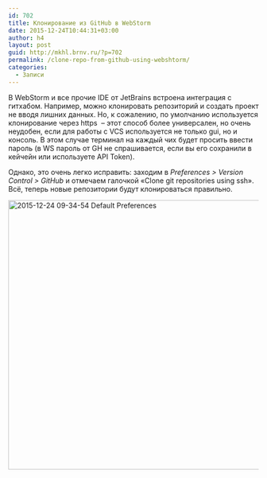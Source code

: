 ```yaml
---
id: 702
title: Клонирование из GitHub в WebStorm
date: 2015-12-24T10:44:31+03:00
author: h4
layout: post
guid: http://mkhl.brnv.ru/?p=702
permalink: /clone-repo-from-github-using-webshtorm/
categories:
  - Записи
---
```

В WebStorm и все прочие IDE от JetBrains встроена интеграция с гитхабом. Например, можно клонировать репозиторий и создать проект не вводя лишних данных. Но, к сожалению, по умолчанию используется клонирование через https  – этот способ более универсален, но очень неудобен, если для работы с VCS используется не только gui, но и консоль. В этом случае терминал на каждый чих будет просить ввести пароль (в WS пароль от GH не спрашивается, если вы его сохранили в кейчейн или используете API Token).

Однако, это очень легко исправить: заходим в _Preferences > Version Control > GitHub_ и отмечаем галочкой «Clone git repositories using ssh». Всё, теперь новые репозитории будут клонироваться правильно.

[<img class="aligncenter size-full wp-image-703" src="http://mkhl.brnv.ru/wp-content/uploads/2015/12/2015-12-24-09-34-54-Default-Preferences.png" alt="2015-12-24 09-34-54 Default Preferences" width="789" height="542" srcset="https://mkhl.brnv.ru/wp-content/uploads/2015/12/2015-12-24-09-34-54-Default-Preferences.png 789w, https://mkhl.brnv.ru/wp-content/uploads/2015/12/2015-12-24-09-34-54-Default-Preferences-300x206.png 300w" sizes="(max-width: 789px) 100vw, 789px" />](http://mkhl.brnv.ru/wp-content/uploads/2015/12/2015-12-24-09-34-54-Default-Preferences.png)